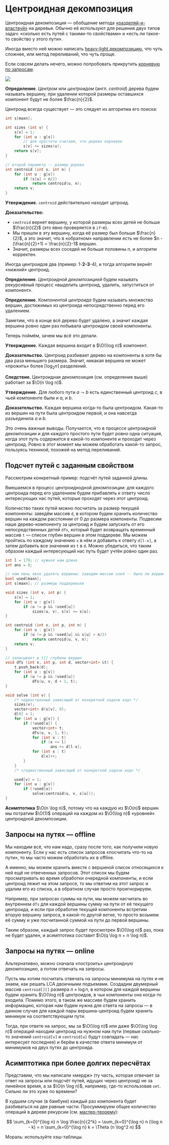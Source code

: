 # Центроидная декомпозиция

Центроидная декомпозиция — обобщение метода [«разделяй-и-властвуй»](dc.html) на деревья. Обычно её используют для решения двух типов задач: «сколько есть путей с такими-то свойствами» и «есть ли такое-то свойство у этого пути».

Иногда вместо неё можно написать [heavy-light декомпозицию](hld.html), что чуть сложнее, или метод переливаний, что чуть проще.

Если совсем делать нечего, можно попробовать прикрутить [корневую по запросам](sqrt.html).

![](img/centroid.jpg)

**Определение**. *Центром* или *центроидом* (англ. *centroid*) дерева будем называть вершину, при удалении которой размеры оставшихся компонент будут не более $\frac{n}{2}$.

Центроид всегда существует — это следует из алгоритма его поиска:

```cpp
int s[maxn];

int sizes (int v) {
    s[v] = 1;
    for (int u : g[v])
        // для простоты считаем, что дерево корневое
        s[v] += sizes(u);
    return s[v];
}

// второй параметр -- размер дерева
int centroid (int v, int n) {
    for (int u : g[v])
        if (s[u] > n/2)
            return centroid(u, n);
    return v;
}
```

**Утверждение.** `centroid` действительно находит цетроид.

**Доказательство:**

* `centroid` вернет вершину, у которой размеры всех детей не больше $\frac{n}{2}$ (это явно проверяется в `if`-е).
* Мы пришли в эту вершину, когда её размер был больше $\frac{n}{2}$, а это значит, что в «обратном» направлении есть не более $n - (\frac{n}{2}+1) = \frac{n}{2}-1$ вершин.
* Значит, размеры всех соседей не больше половины $n$, и алгоритм корректен.

Иногда центроидов два (пример: 1-**2-3**-4), и тогда алгоритм вернёт «нижний» центроид.

**Определение**. *Центроидной декомпозицией* будем называть рекурсивный процесс «выделить центроид, удалить, запуститься от компонент».

**Определение**. *Компонентой центроида* будем называть множество вершин, достижимых из центроида непосредственно перед его удалением.

Заметим, что в конце всё дерево будет удалено, а значит каждая вершина ровно один раз побывала центроидом своей компоненты.

Теперь поймём, зачем мы всё это делали.

**Утверждение.** Каждая вершина входит в $\O(\log n)$ компонент.

**Доказательство.** Центроид разбивает дерево на компоненты в хотя бы два раза меньшего размера. Значит, никакая вершина не может «прожить» более $\lceil \log_2 n \rceil$ разделений.

**Следствие.** Центроидная декомпозиция (см. определение выше) работает за $\O(n \log n)$.

**Утверждение.** Для любого пути $a \leadsto b$ есть единственный центроид $c$, в чьей компоненте были и $a$, и $b$.

**Доказательство.** Каждая вершина когда-то была центроидом. Какая-то из вершин на пути была центроидом первой, и она навсегда разъединила $a$ и $b$.

Это очень важные выводы. Получается, что в процессе центроидной декомпозиции и для каждого простого пути будет ровно одна ситуация, когда этот путь содержится в какой-то компоненте и проходит через центроид. Ровно в этот момент мы можем обработать какой-то запрос, пользуясь техникой, похожей на метод переливаний.

## Подсчет путей с заданным свойством

Рассмотрим конкретный пример: подсчёт путей заданной длины.

Вмешаемся в процесс центроиднодной декомпозиции: для каждого центроида перед его удалением будем прибавлять к ответу число интересующих нас путей, которые проходят через этот центроид.

Количество таких путей можно посчитать за размер текущей компоненты: заведём массив `d`, в котором будем хранить количество вершин на каждом расстоянии от 0 до размера компоненты. Подвесим наше дерево-компоненту за центроид и будем запускать от его непосредственных детей `dfs`, который будет возвращать временный массив `t` — список глубин вершин в этом поддереве. Мы можем пройтись по каждому значению `x` в нём и добавить к ответу `d[l-x]`, а затем добавить все значения из `t` в `d`. Можно убедиться, что таким образом каждый интересующий нас путь будет учтён ровно один раз.

```cpp
int l = 179; // нужная нам длина
int ans = 0;

// нам лень явно удалять вершины: заведем массив used -- была ли вершина удалена
bool used[maxn];
int s[maxn]; // размеры поддеревьев

void sizes (int v, int p) {
    s[v] = 1;
    for (int u : g[v])
        if (u != p && !used[u])
            sizes(u, v), s[v] += s[u];
}

int centroid (int v, int p, int n) {
    for (int u : g[v])
        if (u != p && !used[u] && s[u] > n/2)
            return centroid(u, v, n);
    return v;
}

// записывает в t[] глубины вершин
void dfs (int v, int p, int d, vector<int> &t) {
    t.push_back(d);
    for (int u : g[v])
        if (u != p && !used[u])
            dfs(u, v, d + 1, t);
} 

void solve (int v) {
    /* <единственный зависящий от конкретной задачи код> */
    sizes(v);
    vector<int> d(s[v], 0);
    d[0] = 1;
    for (int u : g[v]) {
        if (!used[u]) {
            vector<int> t;
            dfs(u, v, 1, t);
            for (int x : t)
                if (x <= l)
                    ans += d[l-x];
            for (int x : t)
                d[x]++;
        }
    }
    /* </единственный зависящий от конкретной задачи код> */

    used[v] = 1;
    for (int u : g[v])
        if (!used[u])
            solve(centroid(u, v, s[u]));
}
```

**Асимптотика** $\O(n \log n)$, потому что на каждую из $\O(n)$ вершин мы потратим $\O(1)$ операций на каждом из $\O(\log n)$ «уровней» центроидной декомпозиции.

## Запросы на путях — offline

Мы находим всё, что нам надо, сразу после того, как получили новую компоненту. Если у нас есть список запросов «посчитать что-то на пути», то мы часто можем обработать их в offline.

А именно, мы можем хранить вместе с вершиной список относящихся к ней ещё не отвеченных запросов. Этот список мы будем просматривать во время обработки очередной компоненты, и если центроид лежит на этом запросе, то мы ответим на этот запрос и удалим его из списка, а в обратном случае просто проигнорируем.

Например, при запросах суммы на пути, мы можем насчитать во внутреннем `dfs` для каждой вершины сумму на пути от её текущего центроида, и если при обработке текущей компоненты встретим вторую вершину запроса, в какой-то другой ветке, то просто возьмем её сумму и уже посчитанной суммой на пути до первой вершины. 

Таким образом, каждый запрос будет просмотрен $\O(\log n)$ раз, пока не будет удален, и асимптотика составит $\O(q \log n + n \log n)$.

## Запросы на путях — online

Альтернативно, можно сначала «построить» центроидную декомпозицию, а потом отвечать на запросы.

Пусть мы хотим посчитать отвечать на запросы минимума на путях и не знаем, как решать LCA двоичными подъемами. Создадим двумерный массив `centroid[][]` размера $n \times \log n$, в котором для каждой вершины будем хранить $\O(\log n)$ центроидов, в чьи компоненты она когда-то входила. Помимо этого, в таком же массиве будем хранить информацию, которая нам будем нужна для ответа на запросы — в данном случае для каждой пары вершина-центроид будем хранить минимум на соответствующем пути.

Тогда, при ответе на запрос, мы за $\O(\log n)$ или даже $\O(\log \log n)$ операций находим центроид на нужном нам пути (первые сколько-то значений `centroid[v]` и `centroid[u]` будут совпадать — нас интересует последнее) и берём в качестве ответа минимум от минимумов на двух путях до центроида.

## Асимптотика при более долгих пересчётах

Представим, что мы написали «мердж» (ту часть, которая отвечает за ответ на запросы или подсчёт путей, идущих через центроид) не за линейное время, а за $\O(n \log n)$, например, где-то использовав `set`. Сильно ли это хуже по времени?

В худшем случае (в бамбуке) каждый раз компонента будет разбиваться на две равные части. Просуммируем общее количество операций в дереве рекурсии (см. [мастер-теорему](karatsuba.html)):

$$
\sum_{k=0}^{\log n} n \log \frac{n}{2^k}
= \sum_{k=0}^{\log n} n (\log n - k)
= n \sum_{k=0}^{\log n} k
= \Theta (n \log^2 n)
$$

Мораль: используйте хэш-таблицы.
